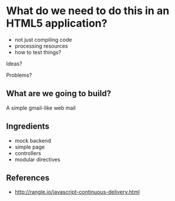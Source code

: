 # What do we need to do this in an HTML5 application?
* not just compiling code
* processing resources
* how to test things? 

Ideas? 

Problems?

## What are we going to build? 
A simple gmail-like web mail

## Ingredients
* mock backend
* simple page
* controllers
* modular directives

## References
* http://rangle.io/javascript-continuous-delivery.html

 